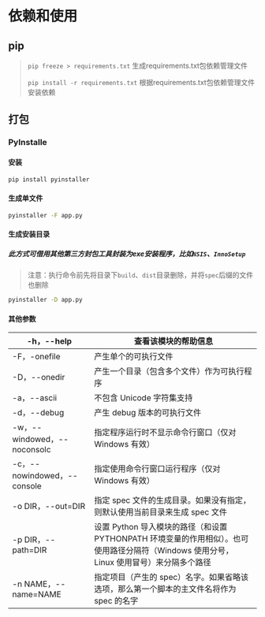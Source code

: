 # 依赖和使用

## pip
> `pip freeze > requirements.txt` 生成requirements.txt包依赖管理文件
>
> `pip install -r requirements.txt` 根据requirements.txt包依赖管理文件安装依赖

## 打包
### PyInstalle
#### 安装
```bash
pip install pyinstaller
```
#### 生成单文件
```bash
pyinstaller -F app.py
```
#### 生成安装目录
##### 此方式可借用其他第三方封包工具封装为exe安装程序，比如`NSIS`、`InnoSetup`
> 注意：执行命令前先将目录下`build`、`dist`目录删除，并将`spec`后缀的文件也删除
```bash
pyinstaller -D app.py
```
#### 其他参数
| \-h，\-\-help                   | 查看该模块的帮助信息                                                                            |
|--------------------------------|---------------------------------------------------------------------------------------|
| \-F，\-onefile                  | 产生单个的可执行文件                                                                            |
| \-D，\-\-onedir                 | 产生一个目录（包含多个文件）作为可执行程序                                                                 |
| \-a，\-\-ascii                  | 不包含 Unicode 字符集支持                                                                     |
| \-d，\-\-debug                  | 产生 debug 版本的可执行文件                                                                     |
| \-w，\-\-windowed，\-\-noconsolc | 指定程序运行时不显示命令行窗口（仅对 Windows 有效）                                                        |
| \-c，\-\-nowindowed，\-\-console | 指定使用命令行窗口运行程序（仅对 Windows 有效）                                                          |
| \-o DIR，\-\-out=DIR            | 指定 spec 文件的生成目录。如果没有指定，则默认使用当前目录来生成 spec 文件                                           |
| \-p DIR，\-\-path=DIR           | 设置 Python 导入模块的路径（和设置 PYTHONPATH 环境变量的作用相似）。也可使用路径分隔符（Windows 使用分号，Linux 使用冒号）来分隔多个路径 |
| \-n NAME，\-\-name=NAME         | 指定项目（产生的 spec）名字。如果省略该选项，那么第一个脚本的主文件名将作为 spec 的名字                                     |
